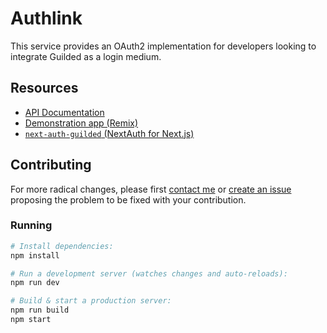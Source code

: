 # Authlink

This service provides an OAuth2 implementation for developers looking to integrate Guilded as a login medium.

## Resources

- [API Documentation](https://authlink.guildedapi.com/dev/docs)
- [Demonstration app (Remix)](https://github.com/GuildedAPI/authlink-demo-app)
- [`next-auth-guilded` (NextAuth for Next.js)](https://github.com/GuildedAPI/next-auth-guilded)

## Contributing

For more radical changes, please first [contact me](https://www.guilded.gg/authlink) or [create an issue](https://github.com/GuildedAPI/Authlink/issues) proposing the problem to be fixed with your contribution.

### Running

```sh
# Install dependencies:
npm install

# Run a development server (watches changes and auto-reloads):
npm run dev

# Build & start a production server:
npm run build
npm start
```
